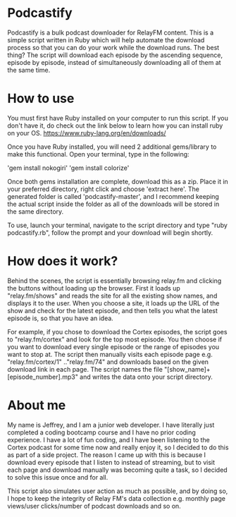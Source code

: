 # Podcastify
Podcastify is a bulk podcast downloader for RelayFM content. This is a simple script written in Ruby which will help automate the download process so that you can do your work while the download runs. The best thing? The script will download each episode by the ascending sequence, episode by episode, instead of simultaneously downloading all of them at the same time.


# How to use
You must first have Ruby installed on your computer to run this script. If you don't have it, do check out the link below to learn how you can install ruby on your OS.
https://www.ruby-lang.org/en/downloads/

Once you have Ruby installed, you will need 2 additional gems/library to make this functional. Open your terminal, type in the following:

'gem install nokogiri'
'gem install colorize'

Once both gems installation are complete, download this as a zip. Place it in your preferred directory, right click and choose 'extract here'. The generated folder is called 'podcastify-master', and I recommend keeping the actual script inside the folder as all of the downloads will be stored in the same directory.

To use, launch your terminal, navigate to the script directory and type "ruby podcastify.rb", follow the prompt and your download will begin shortly.

# How does it work?
Behind the scenes, the script is essentially browsing relay.fm and clicking the buttons without loading up the browser. First it loads up "relay.fm/shows" and reads the site for all the existing show names, and displays it to the user. When you choose a site, it loads up the URL of the show and check for the latest episode, and then tells you what the latest episode is, so that you have an idea.

For example, if you chose to download the Cortex episodes, the script goes to "relay.fm/cortex" and look for the top most episode. You then choose if you want to download every single episode or the range of episodes you want to stop at. The script then manually visits each episode page e.g. "relay.fm/cortex/1" .."relay.fm/74" and downloads based on the given download link in each page. The script names the file "[show_name]+[episode_number].mp3" and writes the data onto your script directory.

# About me
My name is Jeffrey, and I am a junior web developer. I have literally just completed a coding bootcamp course and I have no prior coding experience. I have a lot of fun coding, and I have been listening to the Cortex podcast for some time now and really enjoy it, so I decided to do this as part of a side project. The reason I came up with this is because I download every episode that I listen to instead of streaming, but to visit each page and download manually was becoming quite a task, so I decided to solve this issue once and for all.


This script also simulates user action as much as possible, and by doing so, I hope to keep the integrity of Relay FM's data collection e.g. monthly page views/user clicks/number of podcast downloads and so on.
